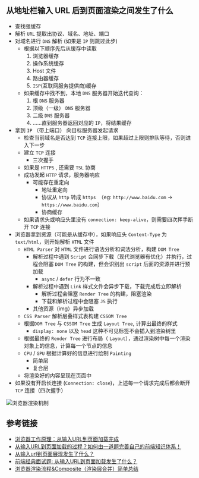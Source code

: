 ## 从地址栏输入 URL 后到页面渲染之间发生了什么

- 查找强缓存
- 解析 `URL` 提取出协议、域名、地址、端口
- 对域名进行 `DNS` 解析 (如果是 `IP` 则跳过此步)
  - 根据以下顺序先后从缓存中读取
    1. 浏览器缓存
    2. 操作系统缓存
    3. Host 文件
    4. 路由器缓存
    5. `ISP`(互联网服务提供商)缓存
  - 如果缓存中找不到，本地 `DNS` 服务器开始迭代查询：
    1. 根 `DNS` 服务器
    2. 顶级（一级） `DNS` 服务器
    3. 二级 `DNS` 服务器
    4. ......直到服务器返回对应的 `IP`，将结果缓存
- 拿到 `IP` （带上端口） 向目标服务器发起请求
  - 检查当前域名是否达到 `TCP` 连接上限，如果超过上限则排队等待，否则进入下一步
  - 建立 `TCP` 连接
    - 三次握手
  - 如果是 `HTTPS` , 还需要 `TSL` 协商
  - 成功发起 `HTTP` 请求，服务器响应
    - 可能存在重定向
      - 地址重定向
      - 协议从 `http` 转成 `https `（eg: `http://www.baidu.com` -> `https://www.baidu.com`）
      - 协商缓存
  - 如果请求头或响应头里没有 `connection: keep-alive`，则需要四次挥手断开 `TCP` 连接
- 浏览器拿到资源（可能是从缓存中），如果响应头 `Content-Type` 为 `text/html`，则开始解析 `HTML` 文件
  - `HTML Parser` 对 `HTML` 文件进行语法分析和词法分析，构建 `DOM Tree`
    - 解析过程中遇到 `Script` 会同步下载（现代浏览器有优化）并执行，过程会阻塞 `DOM Tree` 的构建，但会识别出 `script` 后面的资源并进行预加载
      - `async` / `defer` 行为不一致
    - 解析过程中遇到 `Link` 样式文件会异步下载，下载完成后立即解析
      - 解析过程会阻塞 `Render Tree` 的构建，阻塞渲染
      - 下载和解析过程中会阻塞 `JS` 执行
    - 其他资源（img）异步加载
  - `CSS Parser` 解析层叠样式表构建 `CSSOM Tree`
  - 根据`DOM Tree` 与 `CSSOM Tree` 生成 `Layout Tree`, 计算出最终的样式
    - `display: none` 以及 `head` 这种不可见标签不会插入到渲染树里
  - 根据最终的 `Render Tree` 进行布局（ `Layout`），通过渲染树中每一个渲染对象上的信息，计算每一个节点的信息
  - `CPU` / `GPU` 根据计算好的信息进行绘制 `Painting`
    - 简单层
    - 复合层
  - 将渲染好的内容呈现在页面中
- 如果没有开启长连接 (`Connection: close`)，上述每一个请求完成后都会断开 `TCP` 连接（四次握手）







![浏览器渲染机制](https://segmentfault.com/img/bVHJfZ?w=624&h=289)



## 参考链接

- [浏览器工作原理：从输入URL到页面加载完成](https://github.com/amandakelake/blog/issues/55)
- [从输入URL到页面加载的过程？如何由一道题完善自己的前端知识体系！](https://dailc.github.io/2018/03/12/whenyouenteraurl.html)
- [从输入url到页面展现发生了什么？](https://segmentfault.com/a/1190000013522717)
- [前端经典面试题: 从输入URL到页面加载发生了什么？](https://segmentfault.com/a/1190000006879700)
- [浏览器渲染流程&Composite（渲染层合并）简单总结](https://segmentfault.com/a/1190000014520786)

